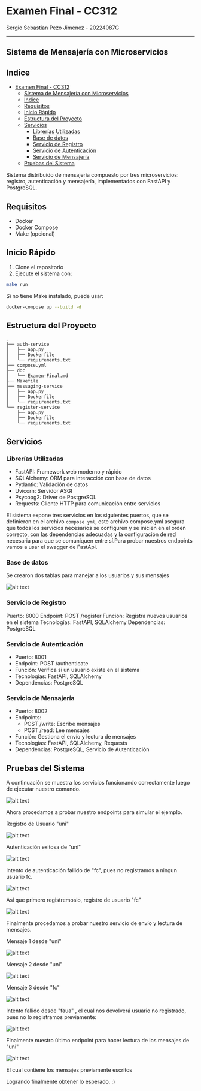 # Examen Final - CC312
Sergio Sebastian Pezo Jimenez - 20224087G

---

## Sistema de Mensajería con Microservicios

## Indice 

- [Examen Final - CC312](#examen-final---cc312)
  - [Sistema de Mensajería con Microservicios](#sistema-de-mensajería-con-microservicios)
  - [Indice](#indice)
  - [Requisitos](#requisitos)
  - [Inicio Rápido](#inicio-rápido)
  - [Estructura del Proyecto](#estructura-del-proyecto)
  - [Servicios](#servicios)
    - [Librerías Utilizadas](#librerías-utilizadas)
    - [Base de datos](#base-de-datos)
    - [Servicio de Registro](#servicio-de-registro)
    - [Servicio de Autenticación](#servicio-de-autenticación)
    - [Servicio de Mensajería](#servicio-de-mensajería)
  - [Pruebas del Sistema](#pruebas-del-sistema)


Sistema distribuido de mensajería compuesto por tres microservicios: registro, autenticación y mensajería, implementados con FastAPI y PostgreSQL.

## Requisitos

- Docker
- Docker Compose
- Make (opcional)

## Inicio Rápido

1. Clone el repositorio
2. Ejecute el sistema con:
```bash
make run
```
Si no tiene Make instalado, puede usar:

```sh
docker-compose up --build -d
```

## Estructura del Proyecto


```
.
├── auth-service
│   ├── app.py
│   ├── Dockerfile
│   └── requirements.txt
├── compose.yml
├── doc
│   └── Examen-Final.md
├── Makefile
├── messaging-service
│   ├── app.py
│   ├── Dockerfile
│   └── requirements.txt
└── register-service
    ├── app.py
    ├── Dockerfile
    └── requirements.txt
```


## Servicios


### Librerías Utilizadas
- FastAPI: Framework web moderno y rápido
- SQLAlchemy: ORM para interacción con base de datos
- Pydantic: Validación de datos
- Uvicorn: Servidor ASGI
- Psycopg2: Driver de PostgreSQL
- Requests: Cliente HTTP para comunicación entre servicios



El sistema expone tres servicios en los siguientes puertos, que se definieron en el archivo `compose.yml`, este archivo compose.yml asegura que todos los servicios necesarios se configuren y se inicien en el orden correcto, con las dependencias adecuadas y la configuración de red necesaria para que se comuniquen entre sí.Para probar nuestros endpoints vamos a usar el swagger de FastApi.

### Base de datos

Se crearon dos tablas para manejar a los usuarios y sus mensajes

![alt text](image-10.png)


### Servicio de Registro
Puerto: 8000
Endpoint: POST /register
Función: Registra nuevos usuarios en el sistema
Tecnologías: FastAPI, SQLAlchemy
Dependencias: PostgreSQL


### Servicio de Autenticación
- Puerto: 8001
- Endpoint: POST /authenticate
- Función: Verifica si un usuario existe en el sistema
- Tecnologías: FastAPI, SQLAlchemy
- Dependencias: PostgreSQL


### Servicio de Mensajería
- Puerto: 8002
- Endpoints:
    - POST /write: Escribe mensajes
  - POST /read: Lee mensajes
- Función: Gestiona el envío y lectura de mensajes
- Tecnologías: FastAPI, SQLAlchemy, Requests
- Dependencias: PostgreSQL, Servicio de Autenticación


## Pruebas del Sistema


A continuación se muestra los servicios funcionando correctamente luego de ejecutar nuestro comando.

![alt text](image.png)

Ahora procedamos a probar nuestro endpoints para simular el ejemplo.

Registro de Usuario "uni" 

![alt text](image-1.png)

Autenticación exitosa de "uni"

![alt text](image-2.png)

Intento de autenticación fallido de "fc", pues no registramos a ningun usuario fc.

![alt text](image-3.png)

Así que primero registremoslo, registro de usuario "fc" 

![alt text](image-4.png)

Finalmente procedamos a probar nuestro servicio de envío y lectura de mensajes.


Mensaje 1 desde "uni"

![alt text](image-5.png)

Mensaje 2 desde "uni"

![alt text](image-6.png)

Mensaje 3 desde "fc"

![alt text](image-8.png)

Intento fallido desde "faua" , el cual nos devolverá usuario no registrado, pues no lo registramos previamente:

![alt text](image-9.png)

Finalmente nuestro último endpoint para hacer lectura de los mensajes de "uni" 

![alt text](image-12.png)

El cual contiene los mensajes previamente escritos

Logrando finalmente obtener lo esperado. :)


